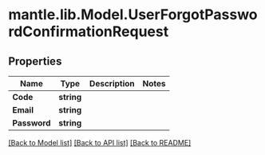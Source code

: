 # mantle.lib.Model.UserForgotPasswordConfirmationRequest
## Properties

Name | Type | Description | Notes
------------ | ------------- | ------------- | -------------
**Code** | **string** |  | 
**Email** | **string** |  | 
**Password** | **string** |  | 

[[Back to Model list]](../README.md#documentation-for-models) [[Back to API list]](../README.md#documentation-for-api-endpoints) [[Back to README]](../README.md)


